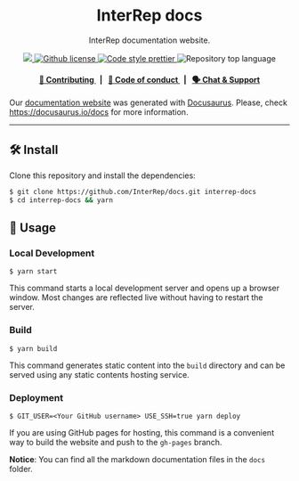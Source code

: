 <p align="center">
    <h1 align="center">
        InterRep docs
    </h1>
    <p align="center">InterRep documentation website.</p>
</p>

<p align="center">
    <a href="https://github.com/InterRep" target="_blank">
        <img src="https://img.shields.io/badge/project-InterRep-blue.svg?style=flat-square">
    </a>
    <a href="https://github.com/interrep/docs/blob/main/LICENSE" target="_blank">
        <img alt="Github license" src="https://img.shields.io/github/license/interrep/docs.svg?style=flat-square">
    </a>
    <a href="https://prettier.io/" target="_blank">
        <img alt="Code style prettier" src="https://img.shields.io/badge/code%20style-prettier-f8bc45?style=flat-square&logo=prettier">
    </a>
    <img alt="Repository top language" src="https://img.shields.io/github/languages/top/InterRep/docs?style=flat-square">
</p>

<div align="center">
    <h4>
        <a href="https://docs.interrep.link/contributing">
            👥 Contributing
        </a>
        <span>&nbsp;&nbsp;|&nbsp;&nbsp;</span>
        <a href="https://docs.interrep.link/code-of-conduct">
            🤝 Code of conduct
        </a>
        <span>&nbsp;&nbsp;|&nbsp;&nbsp;</span>
        <a href="https://t.me/interrep">
            🗣️ Chat &amp; Support
        </a>
    </h4>
</div>

Our [documentation website](https://docs.interrep.link) was generated with [Docusaurus](https://docusaurus.io/). Please, check https://docusaurus.io/docs for more information.

___

## 🛠 Install

Clone this repository and install the dependencies:

```bash
$ git clone https://github.com/InterRep/docs.git interrep-docs
$ cd interrep-docs && yarn
```

## 📜 Usage

### Local Development

```
$ yarn start
```

This command starts a local development server and opens up a browser window. Most changes are reflected live without having to restart the server.

### Build

```
$ yarn build
```

This command generates static content into the `build` directory and can be served using any static contents hosting service.

### Deployment

```
$ GIT_USER=<Your GitHub username> USE_SSH=true yarn deploy
```

If you are using GitHub pages for hosting, this command is a convenient way to build the website and push to the `gh-pages` branch.

**Notice**: You can find all the markdown documentation files in the `docs` folder.
